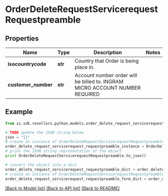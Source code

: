 # OrderDeleteRequestServicerequestRequestpreamble


## Properties

Name | Type | Description | Notes
------------ | ------------- | ------------- | -------------
**isocountrycode** | **str** | Country that Order is being place in. | 
**customer_number** | **str** | Account number order will be billed to. INGRAM MICRO ACCOUNT NUMBER REQUIRED | 

## Example

```python
from xi.sdk.resellers.python.models.order_delete_request_servicerequest_requestpreamble import OrderDeleteRequestServicerequestRequestpreamble

# TODO update the JSON string below
json = "{}"
# create an instance of OrderDeleteRequestServicerequestRequestpreamble from a JSON string
order_delete_request_servicerequest_requestpreamble_instance = OrderDeleteRequestServicerequestRequestpreamble.from_json(json)
# print the JSON string representation of the object
print OrderDeleteRequestServicerequestRequestpreamble.to_json()

# convert the object into a dict
order_delete_request_servicerequest_requestpreamble_dict = order_delete_request_servicerequest_requestpreamble_instance.to_dict()
# create an instance of OrderDeleteRequestServicerequestRequestpreamble from a dict
order_delete_request_servicerequest_requestpreamble_form_dict = order_delete_request_servicerequest_requestpreamble.from_dict(order_delete_request_servicerequest_requestpreamble_dict)
```
[[Back to Model list]](../README.md#documentation-for-models) [[Back to API list]](../README.md#documentation-for-api-endpoints) [[Back to README]](../README.md)


